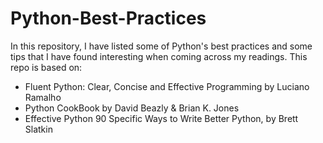 # Python-Best-Practices

In this repository, I have listed some of Python's best practices and some tips that I have found interesting when coming across my readings. 
This repo is based on:
 - Fluent Python: Clear, Concise and Effective Programming by Luciano Ramalho
 - Python CookBook by David Beazly & Brian K. Jones
 - Effective Python 90 Specific Ways to Write Better Python, by Brett Slatkin
